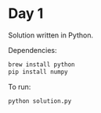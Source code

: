 # Day 1

Solution written in Python.

Dependencies:

```bash
brew install python
pip install numpy
```

To run:

```bash
python solution.py
```
